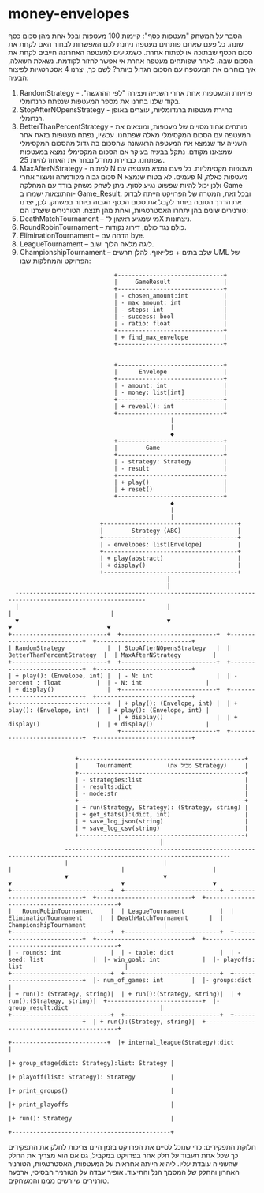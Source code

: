 # money-envelopes

הסבר על המשחק "מעטפות כסף":
קיימות 100 מעטפות ובכל אחת מהן סכום כסף שונה. כל פעם שאתם פותחים מעטפה ניתנת לכם האפשרות לבחור האם לקחת את סכום הכסף שבתוכה או לפתוח אחרת. כשמגיעים למעטפה האחרונה חייבים לקחת את הסכום שבה. לאחר שפותחים מעטפה אחרת אי אפשר לחזור לקודמת.
נשאלת השאלה, איך בוחרים את המעטפה עם הסכום הגדול ביותר?
לשם כך, יצרנו 4 אסטרטגיות לפיצוח הבעיה:
1. RandomStrategy - פתיחת המעטפות אחת אחרי השנייה ועצירה "לפי ההרגשה". בקוד שלנו בחרנו את מספר המעטפות שנפתח כרנדומלי.
2. StopAfterNOpensStrategy - בחירת מעטפות ברנדומליות, עוצרים באופן רנדומלי.
3. BetterThanPercentStrategy - פותחים אחוז מסויים של מעטפות, ומוצאים את המעטפה עם הסכום המקסימלי מאלה שפתחנו. עכשיו, נפתח מעטפות בזאת אחר השנייה עד שנמצא את המעטפה הראשונה שהסכום בה גדול מהסכום המקסימלי שמצאנו מקודם. נתקל בבעיה בעיקר אם הסכום המקסימלי נמצא במעטפות שפתחנו. כברירת מחדל נבחר את האחוז להיות 25.
4. MaxAfterNStrategy - לפתוח N מעטפות מקסימליות. כל פעם נמצא מעטפה עם סכום גבוה מקודמתה ונעצור אחרי N פעמים. לא בטוח שנמצא N מעטפות כאלה, ולכן יכול להיות שפשוט נגיע לסוף.
ניתן לשחק משחק בודד עם המחלקה Game והתוצאות ישמרו ב- Game_Result.
ובכל זאת, המטרה של הפרויקט הייתה לבדוק את הדרך הטובה ביותר לקבל את סכום הכסף הגבוה ביותר במשחק. לכן, יצרנו טורנירים שונים בהן יתחרו האסטרטגיות, ואחת מהן תנצח. הטורנירים שיצרנו הם:
1. DeathMatchTournament – מי שמגיע ראשון ל־X ניצחונות.
2. RoundRobinTournament – כולם נגד כולם, דירוג נקודות.
3. EliminationTournament – הדחה עם bye.
4. LeagueTournament – ליגה מלאה הלוך ושוב.
5. ChampionshipTournament – שלב בתים + פלייאוף.
להלן תרשים UML של הפרויקט והמחלקות שבו:

```
			                  +------------------------------+
                              |     GameResult               |
                              +------------------------------+
                              | - chosen_amount:int          |
                              | - max_amount: int            |
                              | - steps: int                 |
                              | - success: bool              |
                              | - ratio: float               |
                              +------------------------------+
                              | + find_max_envelope          |
                              +------------------------------+


                              +------------------------------+
                              |      Envelope                |
                              +------------------------------+
                              | - amount: int                |
                              | - money: list[int]           |
                              +------------------------------+
                              | + reveal(): int              |
                              +------------------------------+
                                              |   
                                              |
                                              ◆︎
                              +------------------------------+
                              |        Game                  |
                              +------------------------------+
                              | - strategy: Strategy         |
                              | - result                     |
                              +------------------------------+
                              | + play()                     |
                              | + reset()                    |
                              +------------------------------+
				                              ◆︎
                                              |
                                              |
                          +--------------------------------------+
                          |        Strategy (ABC)                |
                          +--------------------------------------+
                          | - envelopes: list[Envelope]          |
                          +--------------------------------------+
                          | + play(abstract)                     |
                          | + display()                          |
                          +--------------------------------------+
                                             |
                                             |
  -----------------------------------------------------------------------------------------------------------
  |                                          |                                 |                            |
  ▼                                          ▼                                 ▼                           ▼
+---------------------------+  +---------------------------+  +----------------------------+  +---------------------------+
| RandomStrategy            |  | StopAfterNOpensStrategy   |  | BetterThanPercentStrategy  |  | MaxAfterNStrategy         |
+---------------------------+  +---------------------------+  +----------------------------+  +---------------------------+
| + play(): (Envelope, int) |  | - N: int                  |  | - percent : float          |  | - N: int                  |
| + display()               |  +---------------------------+  +----------------------------+  +---------------------------+
+---------------------------+  | + play(): (Envelope, int) |  | + play(): (Envelope, int)  |  | + play(): (Envelope, int) |
                               | + display()               |  | + display()                |  | + display()               |
                               +---------------------------+  +----------------------------+  +---------------------------+  


                   +-----------------------------------------------+
                   |     Tournament          (מכיל את Strategy)     |
                   +-----------------------------------------------+
                   | - strategies:list                             |
                   | - results:dict                                |
                   | - mode:str                                    |
                   +-----------------------------------------------+
                   | + run(Strategy, Strategy): (Strategy, string) |
                   | + get_stats():(dict, int)                     |
                   | + save_log_json(string)                       |
                   | + save_log_csv(string)                        |
                   +-----------------------------------------------+
                                           |
                ---------------------------------------------------------------------------------------------------------------------
                |                           |                             |                               |                         |
                ▼                           ▼                             ▼                               ▼                         ▼
+----------------------------+  +---------------------------+  +---------------------------+  +---------------------------+  +---------------------------------------------+
|   RoundRobinTournament     |  | LeagueTournament          |  | EliminationTournament     |  | DeathMatchTournament      |  | ChampionshipTournament                      |
+----------------------------+  +---------------------------+  +---------------------------+  +---------------------------+  +---------------------------------------------+
| - rounds: int              |  | - table: dict             |  | - seed: list              |  |- win_goal: int            |  |- playoffs: list                             |
+----------------------------+  +---------------------------+  +---------------------------+  |- num_of_games: int        |  |- groups:dict                                |
| + run(): (Strategy, string)|  | + run():(Strategy, string)|  | + run():(Strategy, string)|  +---------------------------+  |- group_result:dict                          |
+----------------------------+  +---------------------------+  +---------------------------+  | + run():(Strategy, string)|  +---------------------------------------------+
											                                                  +---------------------------+  |+ internal_league(Strategy):dict       	   |
																								                             |+ group_stage(dict: Strategy):list: Strategy |
																								                             |+ playoff(list: Strategy): Strategy          |
																								                             |+ print_groups()                             |
																								                             |+ print_playoffs                             |
																								                             |+ run(): Strategy                            |
																								                             +---------------------------------------------+
```


חלוקת התפקידים:
כדי שנוכל לסיים את הפרויקט בזמן היינו צריכות לחלק את התפקידים כך שכל אחת תעבוד על חלק אחר בפרויקט במקביל, גם אם הוא מצריך את החלק שהשנייה עובדת עליו. ליהיא הייתה אחראית על המעטפות, האסטרטגיות, הטורניר האחרון והחלק של המסמך הנל והתיעוד. אופיר עבדה על הטורניר הבסיסי, ארבעה טורנירים שיורשים ממנו והמשחקים.

